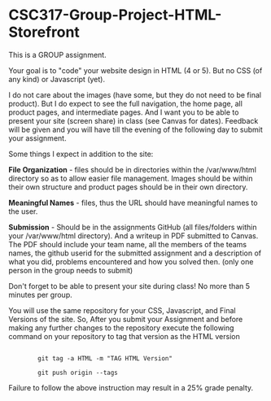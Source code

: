 # CSC317-Group-Project-HTML-Storefront

This is a GROUP assignment. 

Your goal is to "code" your website design in HTML (4 or 5).  But no CSS (of any kind) or Javascript (yet).

I do not care about the images (have some, but they do not need to be final product).  But I do expect to see the full navigation, the home page, all product pages, and intermediate pages.  And I want you to be able to present your site (screen share) in class (see Canvas for dates).  Feedback will be given and you will have till the evening of the following day to submit your assignment.

Some things I expect in addition to the site:

**File Organization** - files should be in directories within the /var/www/html directory so as to allow easier file management.  Images should be within their own structure and product pages should be in their own directory.

**Meaningful Names** - files, thus the URL should have meaningful names to the user.

**Submission** - Should be in the assignments GitHub (all files/folders within your /var/www/html directory).  And a writeup in PDF submitted to Canvas.  The PDF should include your team name, all the members of the teams names, the github userid for the submitted assignment and a description of what you did, problems encountered and how you solved then.  (only one person in the group needs to submit)

Don't forget to be able to present your site during class!  No more than 5 minutes per group.

You will use the same repository for your CSS, Javascript, and Final Versions of the site.  So, After you submit your Assignment and before making any further changes to the repository execute the following command on your repository to tag that version as the HTML version
 
```

        git tag -a HTML -m "TAG HTML Version"

        git push origin --tags

```

Failure to follow the above instruction may result in a 25% grade penalty.

